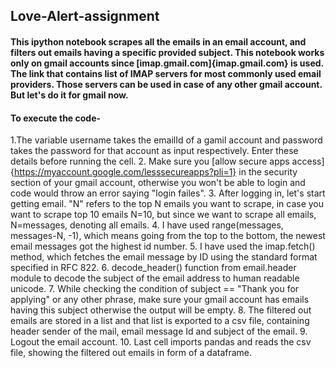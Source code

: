 ## Love-Alert-assignment
#### This ipython notebook scrapes all the emails in an email account, and filters out emails having a specific provided subject. This notebook works only on gmail accounts since [imap.gmail.com]{imap.gmail.com} is used. The link that contains list of IMAP servers for most commonly used email providers. Those servers can be used in case of any other gmail account. But let's do it for gmail now.

#### To execute the code-
 1.The variable username takes the emailId of a gamil account and password takes the password for that account as input respectively. Enter these details before running the cell.
 2. Make sure you [allow secure apps access]{https://myaccount.google.com/lesssecureapps?pli=1} in the security section of your gmail account, otherwise you won't be able to login and code would throw an error saying "login failes".
 3. After logging in, let's start getting email. "N" refers to the top N emails you want to scrape, in case you want to scrape top 10 emails N=10, but since we want to scrape all emails, N=messages, denoting all emails.
 4. I have used range(messages, messages-N, -1), which means going from the top to the bottom, the newest email messages got the highest id number.
 5. I have used the imap.fetch() method, which fetches the email message by ID using the standard format specified in RFC 822.
 6. decode_header() function from email.header module to decode the subject of the email address to human readable unicode.
 7. While checking the condition of subject == "Thank you for applying" or any other phrase, make sure your gmail account has emails having this subject otherwise the output will be empty.
 8. The filtered out emails are stored in a list and that list is exported to a csv file, containing header sender of the mail, email message Id and subject of the email.
 9. Logout the email account.
 10. Last cell imports pandas and reads the csv file, showing the filtered out emails in form of a dataframe.
